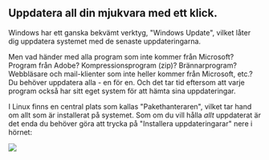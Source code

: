 <?php require("../../entete.php");?> <?php require("../../base.php");?> <?php require("../../fonctions.php");?>

<div id="corps">

<h2>Uppdatera all din mjukvara med ett klick.</h2>

<p>Windows har ett ganska bekvämt verktyg, "Windows Update", 
vilket låter dig uppdatera systemet med de senaste 
uppdateringarna.</p>

<p>Men vad händer med alla program som inte kommer från Microsoft? 
Program från Adobe? Kompressionsprogram (zip)? Brännarprogram? 
Webbläsare och mail-klienter som inte heller kommer från Microsoft, 
etc.? Du behöver uppdatera alla - en för en. Och det tar tid eftersom 
att varje program också har sitt eget system för att hämta sina 
uppdateringar.</p>

<p>I Linux finns en central plats som kallas "Pakethanteraren", 
vilket tar hand om allt som är installerat på systemet. Som om du vill 
hålla <i>allt</i> uppdaterat är det enda du behöver göra att 
trycka på "Installera uppdateringarar" nere i hörnet:</p>

<img src="Images/global_update.png" />

</div>
</body>
</html>
